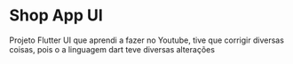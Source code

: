# Shop App UI

Projeto Flutter UI que aprendi a fazer no Youtube, tive que corrigir diversas coisas, pois o a linguagem dart teve diversas alterações
